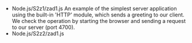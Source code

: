 * Node.js/S2z1/zad1.js
  An example of the simplest server application using the built-in 'HTTP' module, which sends a greeting to our client. 
  We check the operation by starting the browser and sending a request to our server (port 4700).
* Node.js/S2z2/zad1.js

